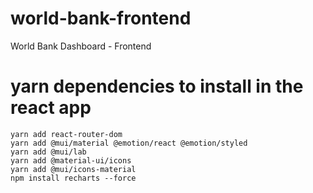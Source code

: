 # world-bank-frontend

World Bank Dashboard - Frontend

# yarn dependencies to install in the react app

```
yarn add react-router-dom
yarn add @mui/material @emotion/react @emotion/styled
yarn add @mui/lab
yarn add @material-ui/icons
yarn add @mui/icons-material
npm install recharts --force
```
